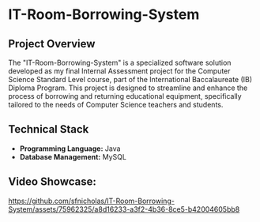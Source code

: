 # IT-Room-Borrowing-System
## Project Overview

The "IT-Room-Borrowing-System" is a specialized software solution developed as my final Internal Assessment project for the Computer Science Standard Level course, part of the International Baccalaureate (IB) Diploma Program. This project is designed to streamline and enhance the process of borrowing and returning educational equipment, specifically tailored to the needs of Computer Science teachers and students.

## Technical Stack

- **Programming Language:** Java
- **Database Management:** MySQL

## Video Showcase: 
https://github.com/sfnicholas/IT-Room-Borrowing-System/assets/75962325/a8d16233-a3f2-4b36-8ce5-b42004605bb8

